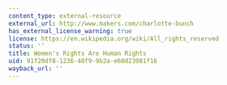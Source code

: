 ```yaml
---
content_type: external-resource
external_url: http://www.makers.com/charlotte-bunch
has_external_license_warning: true
license: https://en.wikipedia.org/wiki/All_rights_reserved
status: ''
title: Women's Rights Are Human Rights
uid: 91f20df8-1236-40f9-9b2a-e60d23981f16
wayback_url: ''
---
```

